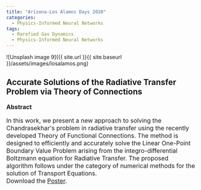 ```yaml
---
title: "Arizona-Los Alamos Days 2020"
categories:
  - Physics-Informed Neural Networks
tags:
  - Rarefied Gas Dynamics
  - Physics-Informed Neural Networks
---
```




![Unsplash image 9]({{ site.url }}{{ site.baseurl }}/assets/images/losalamos.png)


<h2>
Accurate Solutions of the Radiative Transfer Problem via Theory of Connections
</h2>

<font size="3">

<strong>Abstract</strong>

In this work, we present a new approach to solving the Chandrasekhar's problem in radiative transfer using the recently developed Theory of Functional Connections. The method is designed to efficiently and accurately solve the Linear One-Point Boundary Value Problem arising from the integro-differential Boltzmann equation for Radiative Transfer. The proposed algorithm follows under the category of numerical methods for the solution of Transport Equations.
<br>
<i class="fas fa-download  pr-1 fa-fw"></i> Download the <a href="/assets/images/Mario_LosAlamos_poster.pdf">Poster</a>.

</font>


